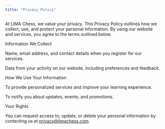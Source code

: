 ```yaml
---
title: "Privacy Policy"
---
```

At LIMA Chess, we value your privacy. This Privacy Policy outlines how we collect, use, and protect your personal information. By using our website and services, you agree to the terms outlined below.

Information We Collect

Name, email address, and contact details when you register for our services.

Data from your activity on our website, including preferences and feedback.

How We Use Your Information

To provide personalized services and improve your learning experience.

To notify you about updates, events, and promotions.


Your Rights

You can request access to, update, or delete your personal information by contacting us at privacy@limachess.com.